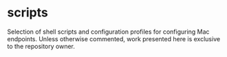 # scripts
Selection of shell scripts and configuration profiles for configuring Mac endpoints. Unless otherwise commented, work presented here is exclusive to the repository owner.
